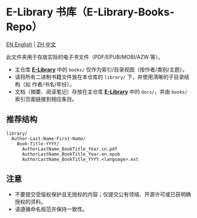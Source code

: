 # E-Library 书库（E-Library-Books-Repo）

[EN English](./README.md) | [ZH 中文](./README.zh-CN.md)

此文件夹用于存放实际的电子书文件（PDF/EPUB/MOBI/AZW 等）。

- 主仓库 [**E-Library**](https://github.com/TiiJeiJ8/E-Library/blob/main/README.zh-CN.md) 中的 `books/` 仅作为索引/目录视图（按作者/类别/主题）。
- 请将所有二进制书籍文件放在本仓库的 `library/` 下，并使用清晰的子目录结构（如 作者/书名/年份）。
- 文档（摘要、阅读笔记）存放在主仓库 [**E-Library**](https://github.com/TiiJeiJ8/E-Library/blob/main/README.zh-CN.md) 中的 `docs/`，并由 `books/` 索引页面链接到相应条目。

## 推荐结构

```
library/
  Author-Last-Name-First-Name/
    Book-Title-YYYY/
      AuthorLastName_BookTitle_Year.cn.pdf
      AuthorLastName_BookTitle_Year.en.epub
      AuthorLastName_BookTitle_YYYY.<language>.ext
```

## 注意

- 不要提交受版权保护且无授权的内容；仅提交公有领域、开源许可或已获明确授权的资料。
- 请遵循命名规范并保持一致性。
